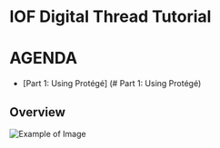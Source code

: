 # IOF Digital Thread Tutorial

# AGENDA
- [Part 1: Using Protégé] (# Part 1: Using Protégé)
## Overview
![Example of Image](https://github.com/ohio-ontology/IOF-DigitalThread-Tutorial/assets/60668676/0daa33d9-223d-445d-b1ad-883d5003b900)
